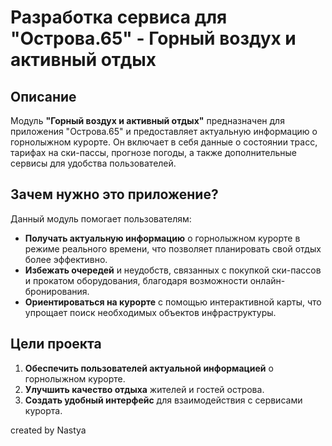 # Разработка сервиса для "Острова.65" - Горный воздух и активный отдых

## Описание

Модуль **"Горный воздух и активный отдых"** предназначен для приложения "Острова.65" и предоставляет актуальную информацию о горнолыжном курорте. Он включает в себя данные о состоянии трасс, тарифах на ски-пассы, прогнозе погоды, а также дополнительные сервисы для удобства пользователей.

## Зачем нужно это приложение?

Данный модуль помогает пользователям:

- **Получать актуальную информацию** о горнолыжном курорте в режиме реального времени, что позволяет планировать свой отдых более эффективно.
- **Избежать очередей** и неудобств, связанных с покупкой ски-пассов и прокатом оборудования, благодаря возможности онлайн-бронирования.
- **Ориентироваться на курорте** с помощью интерактивной карты, что упрощает поиск необходимых объектов инфраструктуры.

## Цели проекта

1. **Обеспечить пользователей актуальной информацией** о горнолыжном курорте.
2. **Улучшить качество отдыха** жителей и гостей острова.
3. **Создать удобный интерфейс** для взаимодействия с сервисами курорта.

created by Nastya
